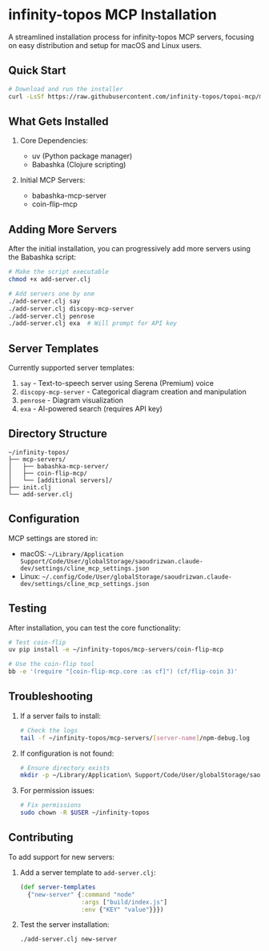 # infinity-topos MCP Installation

A streamlined installation process for infinity-topos MCP servers, focusing on easy distribution and setup for macOS and Linux users.

## Quick Start

```bash
# Download and run the installer
curl -LsSf https://raw.githubusercontent.com/infinity-topos/topoi-mcp/main/install.sh | sh
```

## What Gets Installed

1. Core Dependencies:
   - uv (Python package manager)
   - Babashka (Clojure scripting)

2. Initial MCP Servers:
   - babashka-mcp-server
   - coin-flip-mcp

## Adding More Servers

After the initial installation, you can progressively add more servers using the Babashka script:

```bash
# Make the script executable
chmod +x add-server.clj

# Add servers one by one
./add-server.clj say
./add-server.clj discopy-mcp-server
./add-server.clj penrose
./add-server.clj exa  # Will prompt for API key
```

## Server Templates

Currently supported server templates:

1. `say` - Text-to-speech server using Serena (Premium) voice
2. `discopy-mcp-server` - Categorical diagram creation and manipulation
3. `penrose` - Diagram visualization
4. `exa` - AI-powered search (requires API key)

## Directory Structure

```
~/infinity-topos/
├── mcp-servers/
│   ├── babashka-mcp-server/
│   ├── coin-flip-mcp/
│   └── [additional servers]/
├── init.clj
└── add-server.clj
```

## Configuration

MCP settings are stored in:
- macOS: `~/Library/Application Support/Code/User/globalStorage/saoudrizwan.claude-dev/settings/cline_mcp_settings.json`
- Linux: `~/.config/Code/User/globalStorage/saoudrizwan.claude-dev/settings/cline_mcp_settings.json`

## Testing

After installation, you can test the core functionality:

```bash
# Test coin-flip
uv pip install -e ~/infinity-topos/mcp-servers/coin-flip-mcp

# Use the coin-flip tool
bb -e '(require "[coin-flip-mcp.core :as cf]") (cf/flip-coin 3)'
```

## Troubleshooting

1. If a server fails to install:
   ```bash
   # Check the logs
   tail -f ~/infinity-topos/mcp-servers/[server-name]/npm-debug.log
   ```

2. If configuration is not found:
   ```bash
   # Ensure directory exists
   mkdir -p ~/Library/Application\ Support/Code/User/globalStorage/saoudrizwan.claude-dev/settings/
   ```

3. For permission issues:
   ```bash
   # Fix permissions
   sudo chown -R $USER ~/infinity-topos
   ```

## Contributing

To add support for new servers:

1. Add a server template to `add-server.clj`:
   ```clojure
   (def server-templates
     {"new-server" {:command "node"
                    :args ["build/index.js"]
                    :env {"KEY" "value"}}})
   ```

2. Test the server installation:
   ```bash
   ./add-server.clj new-server
